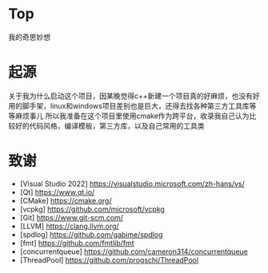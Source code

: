 # Top
我的奇思妙想

# 起源
关于我为什么启动这个项目，因某晚觉得c++新建一个项目真的好麻烦，也没有好用的脚手架，linux和windows项目差别也是巨大，还得去找各种第三方工具库等等麻烦事儿
所以我准备在这个项目里使用cmake作为跨平台，收录我自己认为比较好的代码风格，编译模板，第三方库，以及自己常用的工具类

# 致谢
* [Visual Studio 2022] https://visualstudio.microsoft.com/zh-hans/vs/
* [Qt] https://www.qt.io/
* [CMake] https://cmake.org/
* [vcpkg] https://github.com/microsoft/vcpkg
* [Git] https://www.git-scm.com/
* [LLVM] https://clang.llvm.org/
* [spdlog] https://github.com/gabime/spdlog
* [fmt] https://github.com/fmtlib/fmt
* [concurrentqueue] https://github.com/cameron314/concurrentqueue
* [ThreadPool] https://github.com/progschj/ThreadPool
